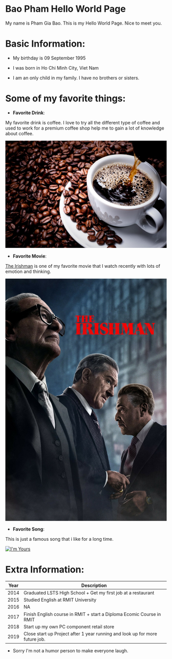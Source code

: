 # Bao Pham Hello World Page

My name is Pham Gia Bao. This is my Hello World Page. Nice to meet you.

# Basic Information:

+ My birthday is 09 September 1995

+ I was born in Ho Chi Minh City, Viet Nam 

+ I am an only child in my family. I have no brothers or sisters.

# Some of my favorite things:

- **Favorite Drink**:

My favorite drink is coffee. I love to try all the different type of coffee and used to work for a premium coffee shop help me to gain a lot of knowledge about coffee.

![Image description](https://github.com/XyonPham/hello-world/blob/master/Coffee.jpg)

- **Favorite Movie**:

[The Irishman](https://www.themoviedb.org/movie/398978-the-irishman?language=en-US) is one of my favorite movie that I watch recently with lots of emotion and thinking.

![Image description](https://github.com/XyonPham/hello-world/blob/master/The%20Irishman%20Poster.jpg)

- **Favorite Song**:

This is just a famous song that i like for a long time.

[![I'm Yours](https://img.youtube.com/vi/EkHTsc9PU2A/0.jpg)](https://www.youtube.com/watch?v=EkHTsc9PU2A "I'm Yours")

# Extra Information:


Year | Description
---- | -----------
2014 | Graduated LSTS High School + Get my first job at a restaurant
2015 | Studied English at RMIT University
2016 | NA
2017 | Finish English course in RMIT + start a Diploma Ecomic Course in RMIT
2018 | Start up my own PC component retail store 
2019 | Close start up Project after 1 year running and look up for more future job.

- Sorry I'm not a humor person to make everyone laugh. 

